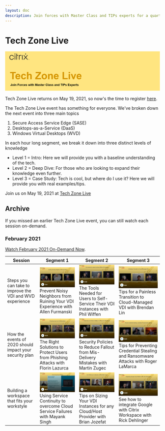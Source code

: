 ```yaml
---
layout: doc
description: Join forces with Master Class and TIPs experts for a quarterly webinar showing how to successfully integrate Citrix solutions into your environment.  
---
```

# Tech Zone Live

[![Tech Zone Live Banner](/en-us/tech-zone/media/tech-zone-live_banner.png)](https://www.citrix.com/events/2021/tech-zone-live.html)

Tech Zone Live returns on May 19, 2021, so now's the time to register [here](https://www.citrix.com/events/2021/tech-zone-live.html).

The Tech Zone Live event has something for everyone.  We've broken down the next event into three main topics

1.  Secure Access Service Edge (SASE)
2.  Desktops-as-a-Service (DaaS)
3.  Windows Virtual Desktops (WVD)

In each hour long segment, we break it down into three distinct levels of knowledge

*  Level 1 = Intro: Here we will provide you with a baseline understanding of the tech.
*  Level 2 = Deep Dive: For those who are looking to expand their knowledge even further.
*  Level 3 = Case Study: Tech is cool, but where do I use it?  Here we will provide you with real examples/tips.

Join us on May 19, 2021 at [Tech Zone Live](https://www.citrix.com/events/2021/tech-zone-live.html)

## Archive

If you missed an earlier Tech Zone Live event, you can still watch each session on-demand.

### February 2021

[Watch February 2021 On-Demand Now](https://www.citrix.com/products/citrix-virtual-apps-and-desktops/form/tech-zone-live-webinar/).

|Session|Segment 1|Segment 2|Segment 3|
|---|---|---|---|
|Steps you can take to improve the VDI and WVD experience|[![2021-Q1-E1](/en-us/tech-zone/media/tech-zone-live_2021q1e01.png)](https://www.citrix.com/products/citrix-virtual-apps-and-desktops/form/tech-zone-live-webinar/)Prevent Noisy Neighbors from Ruining Your VDI Experience with Allen Furmanski|[![2021-Q1-E2](/en-us/tech-zone/media/tech-zone-live_2021q1e02.png)](https://www.citrix.com/products/citrix-virtual-apps-and-desktops/form/tech-zone-live-webinar/)The Tools Needed for Users to Self-Service Their VDI Instances with Phil Wiffen|[![2021-Q1-E3](/en-us/tech-zone/media/tech-zone-live_2021q1e03.png)](https://www.citrix.com/products/citrix-virtual-apps-and-desktops/form/tech-zone-live-webinar/)Tips for a Painless Transition to Cloud-Managed VDI with Brendan Lin|
|How the events of 2020 should impact your security plan|[![2021-Q1-E4](/en-us/tech-zone/media/tech-zone-live_2021q1e04.png)](https://www.citrix.com/products/citrix-virtual-apps-and-desktops/form/tech-zone-live-webinar/)The Right Solutions to Protect Users from Phishing Attacks with Florin Lazurca|[![2021-Q1-E5](/en-us/tech-zone/media/tech-zone-live_2021q1e05.png)](https://www.citrix.com/products/citrix-virtual-apps-and-desktops/form/tech-zone-live-webinar/)Security Policies to Reduce Fallout from Mis-Delivery Mistakes with Martin Zugec|[![2021-Q1-E6](/en-us/tech-zone/media/tech-zone-live_2021q1e06.png)](https://www.citrix.com/products/citrix-virtual-apps-and-desktops/form/tech-zone-live-webinar/)Tips for Preventing Credential Stealing and Ransomware Attacks with Roger LaMarca|
|Building a workspace that fits your workstyle|[![2021-Q1-E7](/en-us/tech-zone/media/tech-zone-live_2021q1e07.png)](https://www.citrix.com/products/citrix-virtual-apps-and-desktops/form/tech-zone-live-webinar/)Using Service Continuity to overcome Cloud Service Failures with Mayank Singh|[![2021-Q1-E8](/en-us/tech-zone/media/tech-zone-live_2021q1e08.png)](https://www.citrix.com/products/citrix-virtual-apps-and-desktops/form/tech-zone-live-webinar/)Tips on Sizing Your VDI Instances for any Cloud/Host Provider with Brian Jozefat|[![2021-Q1-E9](/en-us/tech-zone/media/tech-zone-live_2021q1e09.png)](https://www.citrix.com/products/citrix-virtual-apps-and-desktops/form/tech-zone-live-webinar/)See how to integrate Google with Citrix Workspace with Rick Dehlinger|
